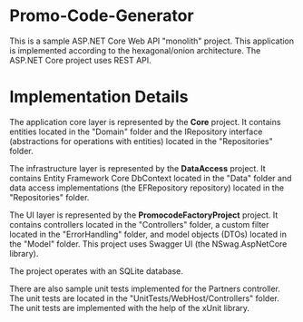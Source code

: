 # Promo-Code-Generator

This is a sample ASP.NET Core Web API "monolith" project. This application is implemented according to the hexagonal/onion architecture. The ASP.NET Core project uses REST API.

# Implementation Details

The application core layer is represented by the **Core** project. It contains entities located in the "Domain" folder and the IRepository<T> interface (abstractions for operations with entities) located in the "Repositories" folder.

The infrastructure layer is represented by the **DataAccess** project. It contains Entity Framework Core DbContext located in the "Data" folder and data access implementations (the EFRepository<T> repository) located in the "Repositories" folder.

The UI layer is represented by the **PromocodeFactoryProject** project. It contains controllers located in the "Controllers" folder, a custom filter located in the "ErrorHandling" folder, and model objects (DTOs) located in the "Model" folder. This project uses Swagger UI (the NSwag.AspNetCore library).

The project operates with an SQLite database.

There are also sample unit tests implemented for the Partners controller. The unit tests are located in the "UnitTests/WebHost/Controllers" folder. The unit tests are implemented with the help of the xUnit library.
